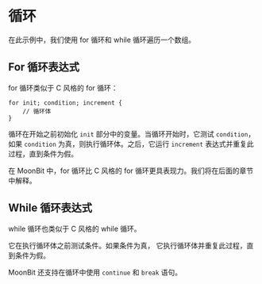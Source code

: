 # 循环

在此示例中，我们使用 for 循环和 while 循环遍历一个数组。

## For 循环表达式

for 循环类似于 C 风格的 for 循环：

```
for init; condition; increment {
    // 循环体
}
```

循环在开始之前初始化 `init` 部分中的变量。当循环开始时，它测试 `condition`，如果 `condition` 为真，则执行循环体。之后，它运行 `increment` 表达式并重复此过程，直到条件为假。

在 MoonBit 中，for 循环比 C 风格的 for 循环更具表现力。我们将在后面的章节中解释。

## While 循环表达式

while 循环也类似于 C 风格的 while 循环。

它在执行循环体之前测试条件。如果条件为真，
它执行循环体并重复此过程，直到条件为假。

MoonBit 还支持在循环中使用 `continue` 和 `break` 语句。

